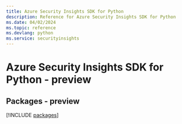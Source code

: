 ```yaml
---
title: Azure Security Insights SDK for Python
description: Reference for Azure Security Insights SDK for Python
ms.date: 04/02/2024
ms.topic: reference
ms.devlang: python
ms.service: securityinsights
---
```

# Azure Security Insights SDK for Python - preview
## Packages - preview
[!INCLUDE [packages](security-insights-index.md)]